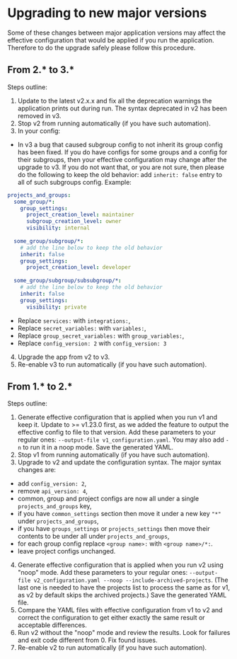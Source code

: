 # Upgrading to new major versions

Some of these changes between major application versions may affect the effective configuration that would be applied if you run the application. Therefore to do the upgrade safely please follow this procedure.

## From 2.* to 3.*

Steps outline:

1. Update to the latest v2.x.x and fix all the deprecation warnings the application prints out during run. The syntax deprecated in v2 has been removed in v3.
2. Stop v2 from running automatically (if you have such automation).
3. In your config:
* In v3 a bug that caused subgroup config to not inherit its group config has been fixed. If you do have configs for some groups and a config for their subgroups, then your effective configuration may change after the upgrade to v3. If you do not want that, or you are not sure, then please do the following to keep the old behavior: add `inherit: false` entry to all of such subgroups config.
Example:
```yaml
projects_and_groups:
  some_group/*:
    group_settings:
      project_creation_level: maintainer
      subgroup_creation_level: owner
      visibility: internal
  
  some_group/subgroup/*:
    # add the line below to keep the old behavior
    inherit: false
    group_settings:
      project_creation_level: developer
        
  some_group/subgroup/subsubgroup/*:
    # add the line below to keep the old behavior
    inherit: false
    group_settings:
      visibility: private
```
* Replace `services:` with `integrations:`,
* Replace `secret_variables:` with `variables:`,
* Replace `group_secret_variables:` with `group_variables:`,
* Replace `config_version: 2` with `config_version: 3` 
4. Upgrade the app from v2 to v3.
5. Re-enable v3 to run automatically (if you have such automation).

## From 1.* to 2.*

Steps outline:

1. Generate effective configuration that is applied when you run v1 and keep it. Update to >= v1.23.0 first, as we added the feature to output the effective config to file to that version. Add these parameters to your regular ones: `--output-file v1_configuration.yaml`. You may also add `-n` to run it in a noop mode. Save the generated YAML.
2. Stop v1 from running automatically (if you have such automation).
3. Upgrade to v2 and update the configuration syntax. The major syntax changes are:
* add `config_version: 2`,
* remove `api_version: 4`,
* common, group and project configs are now all under a single `projects_and_groups` key,
* if you have `common_settings` section then move it under a new key `"*"` under `projects_and_groups`,
* if you have `groups_settings` or `projects_settings` then move their contents to be under all under `projects_and_groups`,
* for each group config replace `<group name>:` with `<group name>/*:`.
* leave project configs unchanged.
4. Generate effective configuration that is applied when you run v2 using "noop" mode. Add these parameters to your regular ones: `--output-file v2_configuration.yaml --noop --include-archived-projects`. (The last one is needed to have the projects list to process the same as for v1, as v2 by default skips the archived projects.) Save the generated YAML file.
5. Compare the YAML files with effective configuration from v1 to v2 and correct the configuration to get either exactly the same result or acceptable differences.
6. Run v2 without the "noop" mode and review the results. Look for failures and exit code different from 0. Fix found issues.
7. Re-enable v2 to run automatically (if you have such automation).
